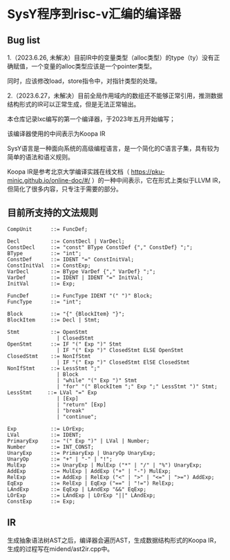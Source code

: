 # SysY程序到risc-v汇编的编译器


## Bug list
1.（2023.6.26, 未解决）目前IR中的变量类型（alloc类型）的type（ty）没有正确赋值，一个变量的alloc类型应该是一个pointer类型。

同时，应该修改load，store指令中，对指针类型的处理。

2.（2023.6.27，未解决）目前全局作用域内的数组还不能够正常引用，推测数据结构形式的IR可以正常生成，但是无法正常输出。

本仓库记录lxc编写的第一个编译器，于2023年五月开始编写；

该编译器使用的中间表示为Koopa IR

SysY语言是一种面向系统的高级编程语言，是一个简化的C语言子集，具有较为简单的语法和语义规则。

Koopa IR是参考北京大学编译实践在线文档（ https://pku-minic.github.io/online-doc/#/ ）的一种中间表示，它在形式上类似于LLVM IR，但简化了很多内容，只专注于需要的部分。


## 目前所支持的文法规则

```enbf
CompUnit      ::= FuncDef;

Decl          ::= ConstDecl | VarDecl;
ConstDecl     ::= "const" BType ConstDef {"," ConstDef} ";";
BType         ::= "int";
ConstDef      ::= IDENT "=" ConstInitVal;
ConstInitVal  ::= ConstExp;
VarDecl       ::= BType VarDef {"," VarDef} ";";
VarDef        ::= IDENT | IDENT "=" InitVal;
InitVal       ::= Exp;

FuncDef       ::= FuncType IDENT "(" ")" Block;
FuncType      ::= "int";

Block         ::= "{" {BlockItem} "}";
BlockItem     ::= Decl | Stmt;

Stmt          ::= OpenStmt
                | ClosedStmt
OpenStmt      ::= IF "(" Exp ")" Stmt
                | IF "(" Exp ")" ClosedStmt ELSE OpenStmt
ClosedStmt    ::= NonIfStmt
                | IF "(" Exp ")" ClosedStmt ElSE ClosedStmt
NonIfStmt     ::= LessStmt ";"
                | Block
                | "while" "(" Exp ")" Stmt
                | "for" "(" BlockItem ";" Exp ";" LessStmt ")" Stmt; 
LessStmt     ::= LVal "=" Exp
                | [Exp]
                | "return" [Exp]
                | "break"
                | "continue";

Exp           ::= LOrExp;
LVal          ::= IDENT;
PrimaryExp    ::= "(" Exp ")" | LVal | Number;
Number        ::= INT_CONST;
UnaryExp      ::= PrimaryExp | UnaryOp UnaryExp;
UnaryOp       ::= "+" | "-" | "!";
MulExp        ::= UnaryExp | MulExp ("*" | "/" | "%") UnaryExp;
AddExp        ::= MulExp | AddExp ("+" | "-") MulExp;
RelExp        ::= AddExp | RelExp ("<" | ">" | "<=" | ">=") AddExp;
EqExp         ::= RelExp | EqExp ("==" | "!=") RelExp;
LAndExp       ::= EqExp | LAndExp "&&" EqExp;
LOrExp        ::= LAndExp | LOrExp "||" LAndExp;
ConstExp      ::= Exp;

```

## IR
生成抽象语法树AST之后，编译器会遍历AST，生成数据结构形式的Koopa IR，生成的过程写在midend/ast2ir.cpp中。




